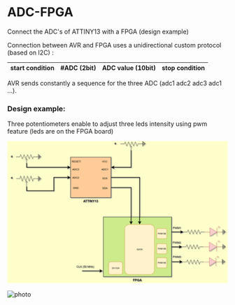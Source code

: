# ADC-FPGA
Connect the ADC's of ATTINY13 with a FPGA (design example)

Connection between AVR and FPGA uses a unidirectional custom protocol (based on I2C) :


| start condition |         #ADC (2bit) |              ADC value (10bit) | stop condition |
|:---:	          |------	      |------           	|------	         |

AVR sends constantly a sequence for the three ADC (adc1 adc2 adc3 adc1 ...).

### Design example:

Three potentiometers enable to adjust three leds intensity using pwm feature (leds are on the FPGA board) 

![schema](https://github.com/tirfil/ADC-FPGA/blob/master/IMAGE/adctest.png)

![photo](https://github.com/tirfil/ADC-FPGA/blob/master/IMAGE/CIMG7725.JPG)
